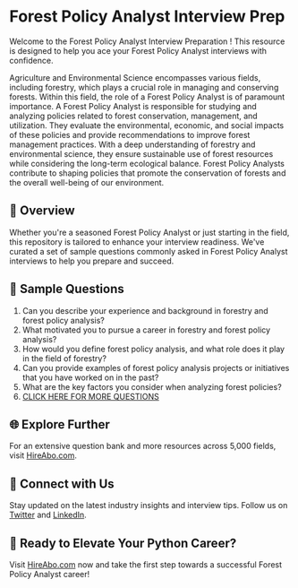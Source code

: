 # Forest Policy Analyst Interview Prep

Welcome to the Forest Policy Analyst Interview Preparation ! This resource is designed to help you ace your Forest Policy Analyst interviews with confidence.

Agriculture and Environmental Science encompasses various fields, including forestry, which plays a crucial role in managing and conserving forests. Within this field, the role of a Forest Policy Analyst is of paramount importance. A Forest Policy Analyst is responsible for studying and analyzing policies related to forest conservation, management, and utilization. They evaluate the environmental, economic, and social impacts of these policies and provide recommendations to improve forest management practices. With a deep understanding of forestry and environmental science, they ensure sustainable use of forest resources while considering the long-term ecological balance. Forest Policy Analysts contribute to shaping policies that promote the conservation of forests and the overall well-being of our environment.

## 🚀 Overview

Whether you're a seasoned Forest Policy Analyst or just starting in the field, this repository is tailored to enhance your interview readiness. We've curated a set of sample questions commonly asked in Forest Policy Analyst interviews to help you prepare and succeed.

## 📝 Sample Questions

1. Can you describe your experience and background in forestry and forest policy analysis?
2. What motivated you to pursue a career in forestry and forest policy analysis?
3. How would you define forest policy analysis, and what role does it play in the field of forestry?
4. Can you provide examples of forest policy analysis projects or initiatives that you have worked on in the past?
5. What are the key factors you consider when analyzing forest policies?
6. [CLICK HERE FOR MORE QUESTIONS](https://hireabo.com/job/10_2_25/Forest%20Policy%20Analyst)

## 🌐 Explore Further

For an extensive question bank and more resources across 5,000 fields, visit [HireAbo.com](https://www.hireabo.com).

## 📱 Connect with Us

Stay updated on the latest industry insights and interview tips. Follow us on [Twitter](https://twitter.com/hireabo) and [LinkedIn](https://www.linkedin.com/in/hire-abo-3609972a8/).

## 🚀 Ready to Elevate Your Python Career?

Visit [HireAbo.com](https://www.hireabo.com) now and take the first step towards a successful Forest Policy Analyst career!